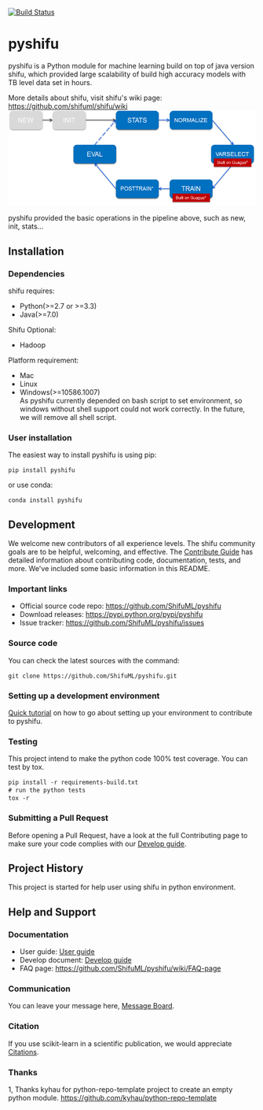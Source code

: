 [![Build Status](https://travis-ci.org/wuhaifengdhu/pyshifu.svg?branch=master)](https://travis-ci.org/wuhaifengdhu/pyshifu)

# pyshifu
pyshifu is a Python module for machine learning build on top of java version shifu, which provided large scalability of
build high accuracy models with TB level data set in hours.          

More details about shifu, visit shifu's wiki page: https://github.com/shifuml/shifu/wiki            
![Shifu Pipeline](doc/images/pipline/pipline.png)     

pyshifu provided the basic operations in the pipeline above, such as new, init, stats...        


## Installation   
### Dependencies   
shifu requires:     
 * Python(>=2.7 or >=3.3)   
 * Java(>=7.0)   

Shifu Optional:   
 * Hadoop   
 
 
Platform requirement:   
 * Mac    
 * Linux     
 * Windows(>=10586.1007)      
As pyshifu currently depended on bash script to set environment, so windows without shell support could not work correctly.
In the future, we will remove all shell script.


### User installation
The easiest way to install pyshifu is using pip:     
```bazaar
pip install pyshifu
```
or use conda:         
```bazaar
conda install pyshifu
```


## Development
We welcome new contributors of all experience levels. The shifu community goals are to be helpful, welcoming, and
 effective. The [Contribute Guide](http://shifu.ml/project/about/#how-to-contribute) has detailed information about contributing code, documentation, tests, and more. 
 We've included some basic information in this README.

### Important links
* Official source code repo: https://github.com/ShifuML/pyshifu
* Download releases: https://pypi.python.org/pypi/pyshifu
* Issue tracker: https://github.com/ShifuML/pyshifu/issues

### Source code
You can check the latest sources with the command:
```bazaar
git clone https://github.com/ShifuML/pyshifu.git
```

### Setting up a development environment
[Quick tutorial](doc/developers/guide.md) on how to go about setting up your environment to contribute to pyshifu.

### Testing
This project intend to make the python code 100% test coverage. You can test by tox.  
```bazaar
pip install -r requirements-build.txt
# run the python tests
tox -r
```
### Submitting a Pull Request
Before opening a Pull Request, have a look at the full Contributing page to make sure your code complies with our [Develop guide](doc/developers/guide.md).
## Project History
This project is started for help user using shifu in python environment. 

## Help and Support
### Documentation
* User guide: [User guide](doc/users/guide.md)
* Develop document: [Develop guide](doc/developers/guide.md)
* FAQ page: https://github.com/ShifuML/pyshifu/wiki/FAQ-page

### Communication
You can leave your message here, [Message Board](https://github.com/ShifuML/pyshifu/wiki/Message-Board).

### Citation
If you use scikit-learn in a scientific publication, we would appreciate [Citations](https://github.com/ShifuML/pyshifu/wiki/Citations).

### Thanks
1, Thanks kyhau for python-repo-template project to create an empty python module.
https://github.com/kyhau/python-repo-template


